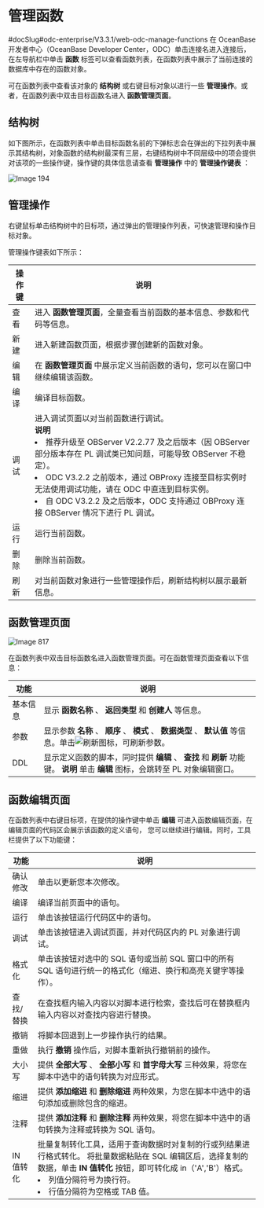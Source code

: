 管理函数 
=========================
#docSlug#odc-enterprise/V3.3.1/web-odc-manage-functions
在 OceanBase 开发者中心（OceanBase Developer Center，ODC）单击连接名进入连接后，在左导航栏中单击 **函数** 标签可以查看函数列表，在函数列表中展示了当前连接的数据库中存在的函数对象。

可在函数列表中查看该对象的 **结构树** 或右键目标对象以进行一些 **管理操作**。或者，在函数列表中双击目标函数名进入 **函数管理页面**。

结构树 
------------

如下图所示，在函数列表中单击目标函数名前的下弹标志会在弹出的下拉列表中展示其结构树，对象函数的结构树最深有三层，右键结构树中不同层级中的项会提供对该项的一些操作键，操作键的具体信息请查看 **管理操作** 中的 **管理操作键表** ：

![Image 194](https://help-static-aliyun-doc.aliyuncs.com/assets/img/zh-CN/2139171361/p241378.png)

管理操作 
-------------

右键鼠标单击结构树中的目标项，通过弹出的管理操作列表，可快速管理和操作目标对象。

管理操作键表如下所示：


| 操作键 |                                                                                                                                                                                                 说明                                                                                                                                                                                                 |
|-----|----------------------------------------------------------------------------------------------------------------------------------------------------------------------------------------------------------------------------------------------------------------------------------------------------------------------------------------------------------------------------------------------------|
| 查看  | 进入 **函数管理页面**，全量查看当前函数的基本信息、参数和代码等信息。                                                                                                                                                                                                                                                                                                                          |
| 新建  | 进入新建函数页面，根据步骤创建新的函数对象。                                                                                                                                                                                                                                                                                                                                                                             |
| 编辑  | 在 **函数管理页面** 中展示定义当前函数的语句，您可以在窗口中继续编辑该函数。                                                                                                                                                                                                                                                                                                                       |
| 编译  | 编译目标函数。                                                                                                                                                                                                                                                                                                                                                                                            |
| 调试  | 进入调试页面以对当前函数进行调试。<br> **说明**<br>  <li> 推荐升级至 OBServer V2.2.77 及之后版本（因 OBServer 部分版本存在 PL 调试类已知问题，可能导致 OBServer 不稳定）。</li>   <li> ODC V3.2.2 之前版本，通过 OBProxy 连接至目标实例时无法使用调试功能，请在 ODC 中直连到目标实例。</li>   <li> 自 ODC V3.2.2 及之后版本，ODC 支持通过 OBProxy 连接 OBServer 情况下进行 PL 调试。</li>    |
| 运行  | 运行当前函数。                                                                                                                                                                                                                                                                                                                                                                                            |
| 删除  | 删除当前函数。                                                                                                                                                                                                                                                                                                                                                                                            |
| 刷新  | 对当前函数对象进行一些管理操作后，刷新结构树以展示最新信息。                                                                                                                                                                                                                                                                                                                                                                     |



函数管理页面 
---------------------------

![Image 817](https://help-static-aliyun-doc.aliyuncs.com/assets/img/zh-CN/2139171361/p185317.png)

在函数列表中双击目标函数名进入函数管理页面。可在函数管理页面查看以下信息：


|  功能  |                                                                              说明                                                                              |
|------|--------------------------------------------------------------------------------------------------------------------------------------------------------------|
| 基本信息 | 显示 **函数名称** 、 **返回类型** 和 **创建人** 等信息。                                                                                                                        |
| 参数   | 显示参数 **名称** 、 **顺序** 、 **模式** 、 **数据类型** 、 **默认值** 等信息。单击![刷新](https://help-static-aliyun-doc.aliyuncs.com/assets/img/zh-CN/7659061361/p326053.jpg)图标，可刷新参数。 |
| DDL  | 显示定义函数的脚本，同时提供 **编辑** 、 **查找** 和 **刷新** 功能键。 **说明**  单击 **编辑** 图标，会跳转至 PL 对象编辑窗口。                                            |



函数编辑页面 
---------------

在函数列表中右键目标项，在提供的操作键中单击 **编辑** 可进入函数编辑页面，在编辑页面的代码区会展示该函数的定义语句， 您可以继续进行编辑。同时，工具栏提供了以下功能键：


|   功能   |                                                                                                                     说明                                                                                                                     |
|--------|--------------------------------------------------------------------------------------------------------------------------------------------------------------------------------------------------------------------------------------------|
| 确认修改   | 单击以更新您本次修改。                                                                                                                                                                                                                                |
| 编译     | 编译当前页面中的语句。                                                                                                                                                                                                                                |
| 运行     | 单击该按钮运行代码区中的语句。                                                                                                                                                                                                                            |
| 调试     | 单击该按钮进入调试页面，并对代码区内的 PL 对象进行调试。                                                                                                                                                                                                             |
| 格式化    | 单击该按钮对选中的 SQL 语句或当前 SQL 窗口中的所有 SQL 语句进行统一的格式化（缩进、换行和高亮关键字等操作）。                                                                                                                                                                             |
| 查找/替换  | 在查找框内输入内容以对脚本进行检索，查找后可在替换框内输入内容以对查找内容进行替换。                                                                                                                                                                                                 |
| 撤销     | 将脚本回退到上一步操作执行的结果。                                                                                                                                                                                                                          |
| 重做     | 执行 **撤销** 操作后，对脚本重新执行撤销前的操作。                                                                                                                                                                                                               |
| 大小写    | 提供 **全部大写** 、 **全部小写** 和 **首字母大写** 三种效果，将您在脚本中选中的语句转换为对应形式。                                                                                                                                                                                |
| 缩进     | 提供 **添加缩进** 和 **删除缩进** 两种效果，为您在脚本中选中的语句添加或删除包含的缩进。                                                                                                                                                                                         |
| 注释     | 提供 **添加注释** 和 **删除注释** 两种效果，将您在脚本中选中的语句转换为注释或转换为 SQL 语句。                                                                                                                                                                                   |
| IN 值转化 | 批量复制转化工具，适用于查询数据时对复制的行或列结果进行格式转化。 将批量数据粘贴在 SQL 编辑区后，选择复制的数据，单击 **IN 值转化** 按钮，即可转化成 in（'A','B'）格式。<br> <li> 列值分隔符号为换行符。</li>   <li> 行值分隔符为空格或 TAB 值。</li>    |


